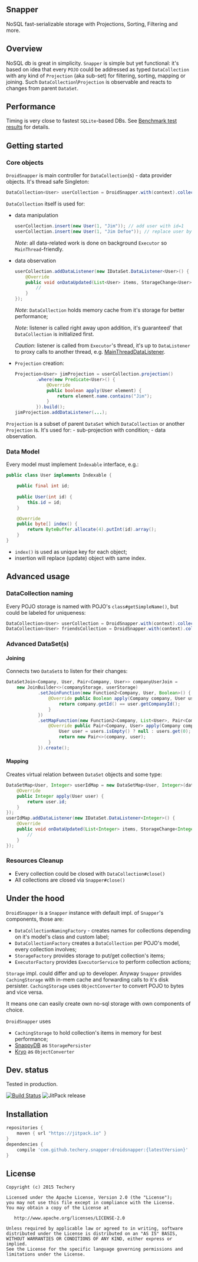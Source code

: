 ## Snapper
NoSQL fast-serializable storage with Projections, Sorting, Filtering and more.

## Overview
NoSQL db is great in simplicity.
`Snapper` is simple but yet functional:
it's based on idea that every `POJO` could be addressed as typed `DataCollection` with
any kind of `Projection` (aka sub-set) for filtering, sorting, mapping or joining.
Such `DataCollection`\\`Projection` is observable and reacts to changes from parent `DataSet`.

## Performance
Timing is very close to fastest `SQLite`-based DBs.
See [Benchmark test results](BENCHMARK.md) for details.

## Getting started
### Core objects
`DroidSnapper` is main controller for `DataCollection`(s) - data provider objects.
It's thread safe Singleton:

```java
DataCollection<User> userCollection = DroidSnapper.with(context).collection(User.class);
```
`DataCollection` itself is used for:
- data manipulation

   ```java
   userCollection.insert(new User(1, "Jim")); // add user with id=1
   userCollection.insert(new User(1, "Jim Defoe")); // replace user by id 
   ```
   _Note_: all data-related work is done on background `Executor` so `MainThread`-friendly.
- data observation

  ```java
  userCollection.addDataListener(new IDataSet.DataListener<User>() {
      @Override
      public void onDataUpdated(List<User> items, StorageChange<User> change) {
          //
      }
  });
  ```
  _Note_: `DataCollection` holds memory cache from it's storage for better performance;
  
  _Note_: listener is called right away upon addition, it's guaranteed' that `DataCollection` is initialized first.
  
  _Caution_: listener is called from `Executor`'s thread, 
  it's up to `DataListener` to proxy calls to another thread, e.g. [MainThreadDataListener](droidsnapper/src/main/java/io/techery/snapper/droidsnapper/helper/MainThreadDataListener.java).
- `Projection` creation:

  ```java
  Projection<User> jimProjection = userCollection.projection()
          .where(new Predicate<User>() {
              @Override
              public boolean apply(User element) {
                  return element.name.contains("Jim");
              }
          }).build();
  jimProjection.addDataListener(...);
  ```
`Projection` is a subset of parent `DataSet` which `DataCollection` or another `Projection` is.
It's used for:
    - sub-projection with condition;
    - data observation.

### Data Model
Every model must implement `Indexable` interface, e.g.:
```java
public class User implements Indexable {

    public final int id;
    
    public User(int id) {
        this.id = id;
    }

    @Override
    public byte[] index() {
        return ByteBuffer.allocate(4).putInt(id).array();
    }
}
```
- `index()` is used as unique key for each object;
- insertion will replace (update) object with same index.
  
## Advanced usage
### DataCollection naming
Every POJO storage is named with POJO's `class#getSimpleName()`, but could be labeled for uniqueness:
```java
DataCollection<User> userCollection = DroidSnapper.with(context).collection(User.class);
DataCollection<User> friendsCollection = DroidSnapper.with(context).collection(User.class, "friends");
```
### Advanced DataSet(s)
#### Joining
Connects two `DataSet`s to listen for their changes:
```java
DataSetJoin<Company, User, Pair<Company, User>> companyUserJoin =
    new JoinBuilder<>(companyStorage, userStorage)
            .setJoinFunction(new Function2<Company, User, Boolean>() {
                @Override public Boolean apply(Company company, User user) {
                    return company.getId() == user.getCompanyId();
                }
            })
            .setMapFunction(new Function2<Company, List<User>, Pair<Company, User>>() {
                @Override public Pair<Company, User> apply(Company company, List<User> users) {
                    User user = users.isEmpty() ? null : users.get(0);
                    return new Pair<>(company, user);
                }
            }).create();
```
#### Mapping
Creates virtual relation between `DataSet` objects and some type:
```java
DataSetMap<User, Integer> userIdMap = new DataSetMap<User, Integer>(dataCollection, new Function1<User, Integer>() {
    @Override
    public Integer apply(User user) {
        return user.id;
    }
});
userIdMap.addDataListener(new IDataSet.DataListener<Integer>() {
    @Override
    public void onDataUpdated(List<Integer> items, StorageChange<Integer> change) {
        //
    }
});
```
### Resources Cleanup
- Every collection could be closed with `DataCollection#close()`
- All collections are closed via `Snapper#close()`

## Under the hood
`DroidSnapper` is a `Snapper` instance with default impl. of `Snapper`'s components, those are:
- `DataCollectionNamingFactory` - creates names for collections depending on it's model's class and custom label;
- `DataCollectionFactory` creates a `DataCollection` per POJO's model, every collection involves;
 - `StorageFactory` provides storage to put/get collection's items;
 - `ExecutorFactory` provides `ExecutorService` to perform collection actions;
 
 `Storage` impl. could differ and up to developer. 
 Anyway `Snapper` provides `CachingStorage` with in-mem cache and forwarding calls to it's disk persister.
  `CachingStorage` uses `ObjectConverter` to convert POJO to bytes and vice versa.

It means one can easily create own no-sql storage with own components of choice.

`DroidSnapper` uses
- `CachingStorage` to hold collection's items in memory for best performance;
- [SnappyDB](https://github.com/nhachicha/SnappyDB) as `StoragePersister`
- [Kryo](https://github.com/EsotericSoftware/kryo) as `ObjectConverter`

## Dev. status
Tested in production.

[![Build Status](https://travis-ci.org/techery/snapper.svg?branch=master)](https://travis-ci.org/techery/snapper)
![JitPack release](https://img.shields.io/github/tag/techery/snapper.svg?label=JitPack)

## Installation
```groovy
repositories {
    maven { url "https://jitpack.io" }
}
dependencies {
    compile 'com.github.techery.snapper:droidsnapper:{latestVersion}'
}
```

## License

    Copyright (c) 2015 Techery

    Licensed under the Apache License, Version 2.0 (the "License");
    you may not use this file except in compliance with the License.
    You may obtain a copy of the License at

       http://www.apache.org/licenses/LICENSE-2.0

    Unless required by applicable law or agreed to in writing, software
    distributed under the License is distributed on an "AS IS" BASIS,
    WITHOUT WARRANTIES OR CONDITIONS OF ANY KIND, either express or implied.
    See the License for the specific language governing permissions and
    limitations under the License.


